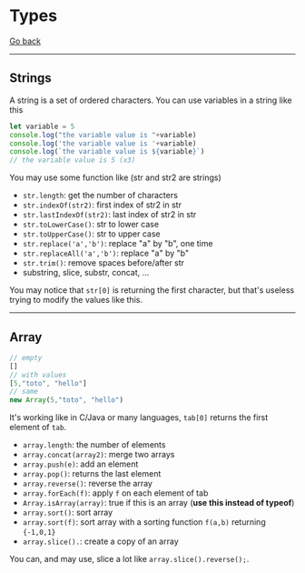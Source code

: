 # Types

[Go back](../index.md#basic-syntax)

<hr class="sl">

## Strings

A string is a set of ordered characters. You can use variables in a string like this

```js
let variable = 5
console.log("the variable value is "+variable)
console.log('the variable value is '+variable)
console.log(`the variable value is ${variable}`)
// the variable value is 5 (x3)
```

You may use some function like (str and str2 are strings)

* `str.length`: get the number of characters
* `str.indexOf(str2)`: first index of str2 in str
* `str.lastIndexOf(str2)`: last index of str2 in str
* `str.toLowerCase()`: str to lower case
* `str.toUpperCase()`: str to upper case
* `str.replace('a','b')`: replace "a" by "b", one time
* `str.replaceAll('a','b')`: replace "a" by "b"
* `str.trim()`: remove spaces before/after str
*  substring, slice, substr, concat, ...

You may notice that `str[0]` is returning the first character, but that's useless trying to modify the values like this.

<hr class="sl">

## Array

```js
// empty
[]
// with values
[5,"toto", "hello"]
// same
new Array(5,"toto", "hello")
```

It's working like in C/Java or many languages, `tab[0]` returns the first element of `tab`.

* `array.length`: the number of elements
* `array.concat(array2)`: merge two arrays
* `array.push(e)`: add an element
* `array.pop()`: returns the last element
* `array.reverse()`: reverse the array
* `array.forEach(f)`: apply `f` on each element of tab
* `Array.isArray(array)`: true if this is an array (**use this instead of typeof**)
* `array.sort()`: sort array
* `array.sort(f)`: sort array with a sorting function `f(a,b)` returning `{-1,0,1}`
* `array.slice().`: create a copy of an array

You can, and may use, slice a lot like `array.slice().reverse();`.
